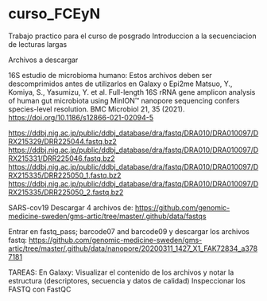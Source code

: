 # curso_FCEyN
Trabajo practico para el curso de posgrado Introduccion a la secuenciacion de lecturas largas

Archivos a descargar

16S estudio de microbioma humano: Estos archivos deben ser descomprimidos antes de utilizarlos en Galaxy o Epi2me 
Matsuo, Y., Komiya, S., Yasumizu, Y. et al. Full-length 16S rRNA gene amplicon analysis of human gut microbiota using MinION™ nanopore sequencing confers species-level resolution. BMC Microbiol 21, 35 (2021). https://doi.org/10.1186/s12866-021-02094-5

<https://ddbj.nig.ac.jp/public/ddbj_database/dra/fastq/DRA010/DRA010097/DRX215329/DRR225044.fastq.bz2>
<https://ddbj.nig.ac.jp/public/ddbj_database/dra/fastq/DRA010/DRA010097/DRX215331/DRR225046.fastq.bz2>
<https://ddbj.nig.ac.jp/public/ddbj_database/dra/fastq/DRA010/DRA010097/DRX215335/DRR225050_1.fastq.bz2>
<https://ddbj.nig.ac.jp/public/ddbj_database/dra/fastq/DRA010/DRA010097/DRX215335/DRR225050_2.fastq.bz2>

SARS-cov19
Descargar 4 archivos de:
<https://github.com/genomic-medicine-sweden/gms-artic/tree/master/.github/data/fastqs>

Entrar en fastq_pass; barcode07 and barcode09 y descargar los archivos fastq:
<https://github.com/genomic-medicine-sweden/gms-artic/tree/master/.github/data/nanopore/20200311_1427_X1_FAK72834_a3787181>

TAREAS:
En Galaxy:
Visualizar el contenido de los archivos y notar la estructura (descriptores, secuencia y datos de calidad)
Inspeccionar los FASTQ con FastQC



